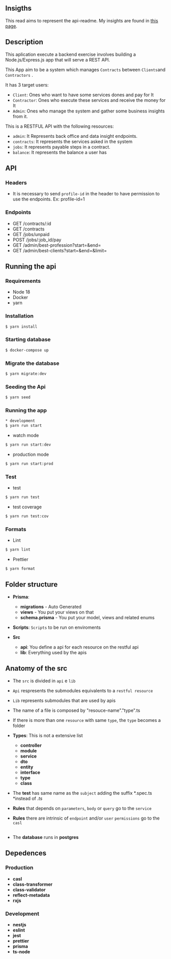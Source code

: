 ## Insigths
This read aims to represent the api-readme.
My insights are found in [this page](docs/Insights.md).

## Description
This aplication execute a backend exercise involves building a Node.js/Express.js app that will serve a REST API.

This App aim to be a system which manages `Contracts` between `Clients`and `Contractors` .

It has 3 target users:
  * `Client`: Ones who want to have some services dones and pay for It
  * `Contractor`: Ones who execute these services and receive the money for It
  * `Admin`: Ones who manage the system and gather some business insights from it.

This is a RESTFUL API with the following resources:

* `admin`: It Represents back office and data insight endpoints.
* `contracts`: It represents the services asked in the system
* `jobs`: It represents payable steps in a contract.
* `balance`: It represents the balance a user has

## API
### Headers
* It is necessary to send `profile-id` in the header to have permission to use the endpoints. Ex: profile-id=1

### Endpoints
* GET /contracts/:id
* GET /contracts
* GET /jobs/unpaid
* POST /jobs/:job_id/pay
* GET /admin/best-profession?start=<date>&end=<date> 
* GET /admin/best-clients?start=<date>&end=<date>&limit=<integer> 

## Running the api

### Requirements

- Node 18
- Docker
- yarn

### Installation

```bash
$ yarn install
```

### Starting database

```bash
$ docker-compose up
```


### Migrate the database
```bash
$ yarn migrate:dev
```

### Seeding the Api
```bash
$ yarn seed
```

### Running the app

```bash
* development
$ yarn run start
```
* watch mode
```bash
$ yarn run start:dev
```
* production mode
```bash
$ yarn run start:prod
```

### Test

* test
```bash
$ yarn run test
```
* test coverage
```bash
$ yarn run test:cov
```

### Formats

* Lint
```bash
$ yarn lint
```
* Prettier
```bash
$ yarn format
```

## Folder structure
* **Prisma**:
  * **migrations** - Auto Generated
  * **views** - You put your views on that
  * **schema.prisma** - You put your model, views and related enums

* **Scripts**: `Scripts` to be run on enviroments

* **Src**
  * **api**: You define a api for each resource on the restful api
  * **lib**: Everything used by the apis

## Anatomy of the src
* The `src` is divided in `api` e `lib`
* `Api` respresents the submodules equivalents to a `restful resource`
* `Lib` represents submodules that are used by apis
* The name of a file is composed by "resouce-name"."type".ts
* If there is more than one `resource` with same `type`, the `type` becomes a folder

* **Types**: This is not a extensive list
  * **controller**
  * **module**
  * **service**
  * **dto**
  * **entity**
  * **interface**
  * **type**
  * **class**

* The **test** has same name as the `subject` adding the suffix *.spec.ts *instead of *.ts*

* **Rules** that depends on `parameters`, `body` or `query` go to the `service`
* **Rules** there are intrinsic of `endpoint` and/or `user` `permissions` go to the `casl`

##
* The **database** runs in **postgres**
## Depedences

### Production
* **casl**
* **class-transformer**
* **class-validator**
* **reflect-metadata**
* **rxjs**

### Development
* **nestjs**
* **eslint**
* **jest**
* **prettier**
* **prisma**
* **ts-node**


